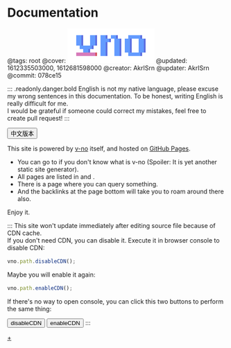 # Documentation

@tags: root
@cover: ![](/uploads/images/logo.png)
@updated: 1612335503000, 1612681598000
@creator: AkrISrn
@updater: AkrISrn
@commit: 078ce15

::: .readonly.danger.bold English is not my native language, please excuse my wrong sentences in this documentation. To be honest, writing English is really difficult for me. <br>I would be grateful if someone could correct my mistakes, feel free to create pull request!
:::

<a href="#/zh/"><button class="btn bold" onclick="vno.appSelf.selectConf='zh';">中文版本</button></a>

This site is powered by [v-no](https://github.com/akrisrn/v-no) itself, and hosted on [GitHub Pages](https://github.com/akrisrn/v-no-doc).

- You can go to [](/en/README.md "#") if you don't know what is v-no (Spoiler: It is yet another static site generator).
- All pages are listed in [](/en/archives.md "#") and [](/en/categories.md "#").
- There is a [](/en/search.md "#") page where you can query something.
- And the backlinks at the page bottom will take you to roam around there also.

Enjoy it.

::: This site won't update immediately after editing source file because of CDN cache. <br>If you don't need CDN, you can disable it.
Execute it in browser console to disable CDN:

```js
vno.path.disableCDN();
```

Maybe you will enable it again:

```js
vno.path.enableCDN();
```

If there's no way to open console, you can click this two buttons to perform the same thing:

<button class="btn danger" onclick="vno.path.disableCDN();">disableCDN</button> <button class="btn success" onclick="vno.path.enableCDN();">enableCDN</button>
:::

[+](/snippets/badges.md)
